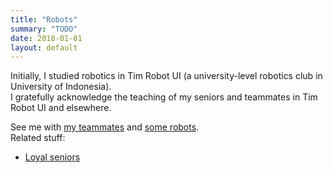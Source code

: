 ```yaml
---
title: "Robots"
summary: "TODO"
date: 2018-01-01
layout: default
---
```


Initially, I studied robotics in Tim Robot UI (a university-level robotics club in University of Indonesia). <br />
I gratefully acknowledge the teaching of my seniors and teammates in Tim Robot UI and elsewhere.

See me with [my teammates](https://photos.app.goo.gl/7ChgnYcrqtAY2ieJ2) and [some robots](https://photos.app.goo.gl/soMObj1VDShBW1sL2). <br />
Related stuff:
* [Loyal seniors](https://www.youtube.com/watch?v=qMgGqHo8nsg)
